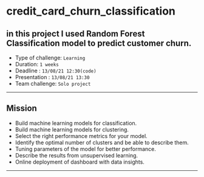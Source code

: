 # credit_card_churn_classification
in this project I used Random Forest Classification model to predict customer churn.
---------------------------------------------------------------------------------

* Type of challenge: ```Learning```
* Duration: ```1 weeks```
* Deadline : ```13/08/21 12:30(code)```
* Presentation : ```13/08/21 13:30```
* Team challenge: ```Solo project```
----------------------------------------------------------
## Mission
* Build machine learning models for classification.
* Build machine learning models for clustering.
* Select the right performance metrics for your model.
* Identify the optimal number of clusters and be able to describe them.
* Tuning parameters of the model for better performance.
* Describe the results from unsupervised learning.
* Online deployment of dashboard with data insights.
-------------------------------------------------------------
